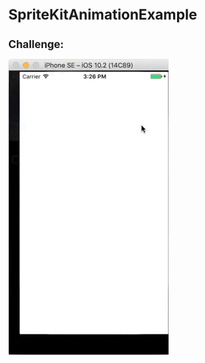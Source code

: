 # SpriteKitAnimationExample

## Challenge:

![GIF](https://github.com/DanielLimaDF/DLSimpleFullScreenImageCarousel/blob/master/ScreenShots/capture.gif)
